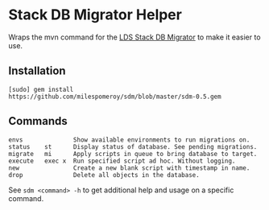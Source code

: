 Stack DB Migrator Helper
========================

Wraps the mvn command for the [LDS Stack DB Migrator][1] to make it easier to use.

Installation
------------

    [sudo] gem install https://github.com/milespomeroy/sdm/blob/master/sdm-0.5.gem

Commands
--------

    envs              Show available environments to run migrations on.
    status    st      Display status of database. See pending migrations.
    migrate   mi      Apply scripts in queue to bring database to target.
    execute   exec x  Run specified script ad hoc. Without logging.
    new               Create a new blank script with timestamp in name.
    drop              Delete all objects in the database.

See `sdm <command> -h` to get additional help and usage on a specific command.

[1]: http://code.lds.org/maven-sites/stack/module.html?module=db-migrator
